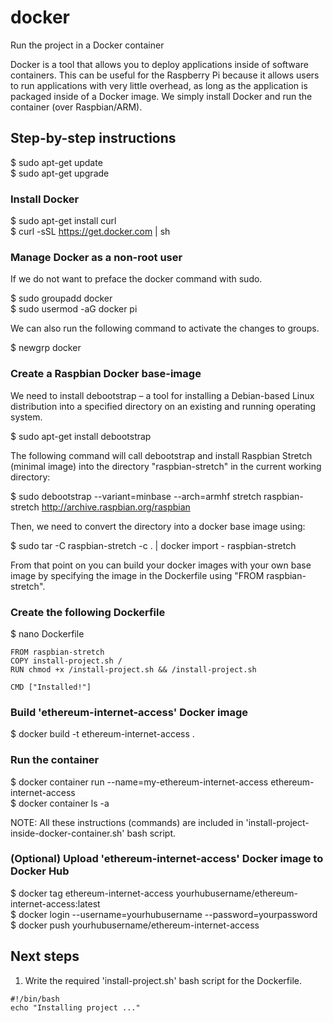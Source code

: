 # docker
Run the project in a Docker container

Docker is a tool that allows you to deploy applications inside of software containers. This can be useful for the Raspberry Pi because it allows users to run applications with very little overhead, as long as the application is packaged inside of a Docker image. We simply install Docker and run the container (over Raspbian/ARM).

## Step-by-step instructions

$ sudo apt-get update  
$ sudo apt-get upgrade  

### Install Docker

$ sudo apt-get install curl  
$ curl -sSL https://get.docker.com | sh

### Manage Docker as a non-root user

If we do not want to preface the docker command with sudo.

$ sudo groupadd docker  
$ sudo usermod -aG docker pi  

We can also run the following command to activate the changes to groups.

$ newgrp docker  

### Create a Raspbian Docker base-image

We need to install debootstrap – a tool for installing a Debian-based Linux distribution into a specified directory on an existing and running operating system.

$ sudo apt-get install debootstrap

The following command will call debootstrap and install Raspbian Stretch (minimal image) into the directory "raspbian-stretch" in the current working directory:

$ sudo debootstrap --variant=minbase --arch=armhf stretch raspbian-stretch http://archive.raspbian.org/raspbian

Then, we need to convert the directory into a docker base image using:

$ sudo tar -C raspbian-stretch -c . | docker import - raspbian-stretch

From that point on you can build your docker images with your own base image by specifying the image in the Dockerfile using "FROM raspbian-stretch".

### Create the following Dockerfile

$ nano Dockerfile

```
FROM raspbian-stretch  
COPY install-project.sh /  
RUN chmod +x /install-project.sh && /install-project.sh  

CMD ["Installed!"]  
```

### Build 'ethereum-internet-access' Docker image

$ docker build -t ethereum-internet-access .    

### Run the container

$ docker container run --name=my-ethereum-internet-access ethereum-internet-access  
$ docker container ls -a  

NOTE: All these instructions (commands) are included in 'install-project-inside-docker-container.sh' bash script.  

### (Optional) Upload 'ethereum-internet-access' Docker image to Docker Hub

$ docker tag ethereum-internet-access yourhubusername/ethereum-internet-access:latest  
$ docker login --username=yourhubusername --password=yourpassword  
$ docker push yourhubusername/ethereum-internet-access  

## Next steps

1. Write the required 'install-project.sh' bash script for the Dockerfile.  

```
#!/bin/bash
echo "Installing project ..."
```
